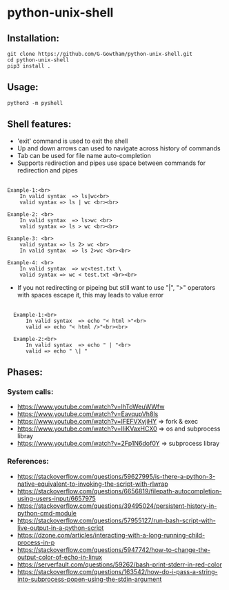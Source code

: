 # python-unix-shell

## Installation:
    git clone https://github.com/G-Gowtham/python-unix-shell.git
    cd python-unix-shell
    pip3 install .

## Usage:
    python3 -m pyshell

## Shell features:
  * 'exit' command is used to exit the shell 
  * Up and down arrows can used to navigate across history of commands 
  * Tab can be used for file name auto-completion 
  * Supports redirection and pipes use space between commands for redirection and pipes<br><br>
  <div>

    Example-1:<br>
        In valid syntax  => ls|wc<br>
        valid syntax => ls | wc <br><br>

    Example-2: <br>
        In valid syntax  => ls>wc <br>
        valid syntax => ls > wc <br><br>

    Example-3: <br>
        valid syntax => ls 2> wc <br>
        In valid syntax  => ls 2>wc <br><br>

    Example-4: <br> 
        In valid syntax  => wc<test.txt \
        valid syntax => wc < test.txt <br><br>

  * If you not redirecting or pipeing but still want to use "|", ">" operators with spaces escape it, this may leads to value error <br><br>
<div>

      Example-1:<br>
          In valid syntax  => echo "< html >"<br>
          valid => echo "< html />"<br><br>

      Example-2:<br>
          In valid syntax  => echo " | "<br>
          valid => echo " \| "

## Phases:
  ### System calls:
  * https://www.youtube.com/watch?v=lhToWeuWWfw
  * https://www.youtube.com/watch?v=EavqupVh8ls
  * https://www.youtube.com/watch?v=IFEFVXvjiHY => fork & exec
  * https://www.youtube.com/watch?v=IIiKVaxHCX0 => os and subprocess libray
  * https://www.youtube.com/watch?v=2Fp1N6dof0Y => subprocess libray

  ### References:
  * https://stackoverflow.com/questions/59627995/is-there-a-python-3-native-equivalent-to-invoking-the-script-with-rlwrap
  * https://stackoverflow.com/questions/6656819/filepath-autocompletion-using-users-input/6657975
  * https://stackoverflow.com/questions/39495024/persistent-history-in-python-cmd-module
  * https://stackoverflow.com/questions/57955127/run-bash-script-with-live-output-in-a-python-script
  * https://dzone.com/articles/interacting-with-a-long-running-child-process-in-p
  * https://stackoverflow.com/questions/5947742/how-to-change-the-output-color-of-echo-in-linux
  * https://serverfault.com/questions/59262/bash-print-stderr-in-red-color
  * https://stackoverflow.com/questions/163542/how-do-i-pass-a-string-into-subprocess-popen-using-the-stdin-argument


